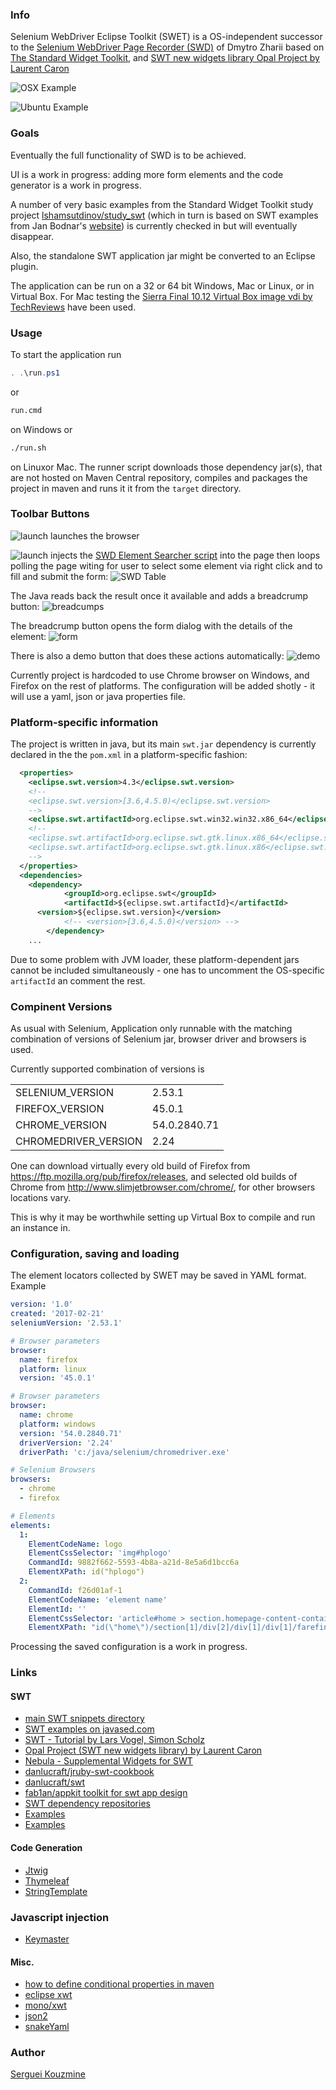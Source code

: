 ### Info

Selenium WebDriver Eclipse Toolkit (SWET) is a OS-independent successor to the
[Selenium WebDriver Page Recorder (SWD)](https://github.com/dzharii/swd-recorder) of
Dmytro Zharii based on [The Standard Widget Toolkit](https://www.eclipse.org/swt/), and [SWT new widgets library Opal Project by Laurent Caron](https://github.com/lcaron/opal)

![OSX Example](https://github.com/sergueik/selenium_java/blob/master/swd_recorder/screenshots/capture1.png)

![Ubuntu Example](https://github.com/sergueik/selenium_java/blob/master/swd_recorder/screenshots/capture2.png)
### Goals

Eventually the full functionality of SWD is to be achieved.

UI is a work in progress: adding more form elements and the code generator is a work in progress.

A number of very basic examples from the Standard Widget Toolkit study project
[lshamsutdinov/study_swt](https://github.com/lshamsutdinov/study_swt)
(which in turn is based on SWT examples from Jan Bodnar's [website](zetcode.com)) is currently checked in but will eventually disappear.

Also, the standalone SWT application jar might be converted to an Eclipse plugin.

The application can be run on a 32 or 64 bit Windows, Mac or Linux, or in Virtual Box.
For Mac testing the [Sierra Final 10.12 Virtual Box image vdi by TechReviews](https://techsviewer.com/install-macos-sierra-virtualbox-windows/)
have been used.

### Usage

To start the application run
```powershell
. .\run.ps1
```
or
```cmd
run.cmd
```
on Windows or
```bash
./run.sh
```
on Linuxor Mac. The runner script downloads those dependency jar(s), that are not hosted on Maven Central repository, compiles and packages the project in maven
and runs it it from the `target` directory.

### Toolbar Buttons

![launch](https://github.com/sergueik/selenium_java/blob/master/swd_recorder/src/main/resources/launch.png)
launches the browser

![launch](https://github.com/sergueik/selenium_java/blob/master/swd_recorder/src/main/resources/find.png)
injects the [SWD Element Searcher script](https://github.com/sergueik/selenium_java/blob/master/swd_recorder/src/main/resources/ElementSearch.js) into the page then
loops polling the page witing for user to select some element via right click and to fill and submit the form:
![SWD Table](https://github.com/sergueik/selenium_java/blob/master/swd_recorder/screenshots/swd_table.png)

The Java reads back the result once it available and adds a breadcrump button:
![breadcumps](https://github.com/sergueik/selenium_java/blob/master/swd_recorder/screenshots/breadcumps.png)

The breadcrump button opens the form dialog with the details of the element:
![form](https://github.com/sergueik/selenium_java/blob/master/swd_recorder/screenshots/form.png)

There is also a demo button that does these actions automatically:
![demo](https://github.com/sergueik/selenium_java/blob/master/swd_recorder/src/main/resources/demo.png)

Currently project is hardcoded to use Chrome browser on Windows, and Firefox on the rest of platforms.
The configuration will be added shotly - it will use a yaml, json or java properties file.

### Platform-specific information

The project is written in java, but its
main `swt.jar` dependency is currently declared in the the `pom.xml` in a platform-specific fashion:

```xml
  <properties>
    <eclipse.swt.version>4.3</eclipse.swt.version>
    <!--
    <eclipse.swt.version>[3.6,4.5.0)</eclipse.swt.version>
    -->
    <eclipse.swt.artifactId>org.eclipse.swt.win32.win32.x86_64</eclipse.swt.artifactId>
    <!--
    <eclipse.swt.artifactId>org.eclipse.swt.gtk.linux.x86_64</eclipse.swt.artifactId>
    <eclipse.swt.artifactId>org.eclipse.swt.gtk.linux.x86</eclipse.swt.artifactId>
    -->
  </properties>
  <dependencies>
    <dependency>
			<groupId>org.eclipse.swt</groupId>
			<artifactId>${eclipse.swt.artifactId}</artifactId>
      <version>${eclipse.swt.version}</version>
			<!-- <version>[3.6,4.5.0)</version> -->
		</dependency>
    ...
```
Due to some problem with JVM loader, these platform-dependent jars cannot be included simultaneously - one has to uncomment the OS-specific `artifactId` an comment the rest.

### Compinent Versions
As usual with Selenium, Application only runnable with the matching combination of versions of Selenium jar, browser driver and browsers is used.

Currently supported combination of versions is

|                      |              |
|----------------------|--------------|
| SELENIUM_VERSION     | 2.53.1       |
| FIREFOX_VERSION      | 45.0.1       |
| CHROME_VERSION       | 54.0.2840.71 |
| CHROMEDRIVER_VERSION | 2.24         |

One can download virtually every old build of Firefox from
https://ftp.mozilla.org/pub/firefox/releases, and selected old builds of Chrome from
http://www.slimjetbrowser.com/chrome/, for other browsers locations vary.

This is why it may be worthwhile setting up Virtual Box to compile and run an instance in.


### Configuration, saving and loading

The element locators collected by SWET may be saved in YAML format.
Example
```yaml
version: '1.0'
created: '2017-02-21'
seleniumVersion: '2.53.1'

# Browser parameters
browser:
  name: firefox
  platform: linux
  version: '45.0.1'

# Browser parameters
browser:
  name: chrome
  platform: windows
  version: '54.0.2840.71'
  driverVersion: '2.24'
  driverPath: 'c:/java/selenium/chromedriver.exe'

# Selenium Browsers
browsers:
  - chrome
  - firefox

# Elements
elements:
  1:
    ElementCodeName: logo
    ElementCssSelector: 'img#hplogo'
    CommandId: 9882f662-5593-4b8a-a21d-8e5a6d1bcc6a
    ElementXPath: id("hplogo")
  2:
    CommandId: f26d01af-1
    ElementCodeName: 'element name'
    ElementId: ''
    ElementCssSelector: 'article#home > section.homepage-content-container > div.homepage-parsys-container > div.farefinderwidget.parbase.section.specialofferswidget > div > farefinder-compact > div.section-wrapper > div.home-info.full-width > div > h3 > span.highlight'
    ElementXPath: "id(\"home\")/section[1]/div[2]/div[1]/div[1]/farefinder-compact[1]/div[1]/div[1]/div[1]/h3[1]/span[1]"
```
Processing the saved configuration is a work in progress.
### Links

#### SWT

  * [main SWT snippets directory](https://www.eclipse.org/swt/snippets/)
  * [SWT examples on javased.com](http://www.javased.com/?api=org.eclipse.swt.widgets.FileDialog)
  * [SWT - Tutorial by Lars Vogel, Simon Scholz](http://www.vogella.com/tutorials/SWT/article.html)
  * [Opal Project (SWT new widgets library) by Laurent Caron](https://github.com/lcaron/opal)
  * [Nebula - Supplemental Widgets for SWT](https://github.com/eclipse/nebula)
  * [danlucraft/jruby-swt-cookbook](https://github.com/danlucraft/jruby-swt-cookbook)
  * [danlucraft/swt](https://github.com/danlucraft/swt)
  * [fab1an/appkit toolkit for swt app design](https://github.com/fab1an/appkit)
  * [SWT dependency repositories](http://stackoverflow.com/questions/5096299/maven-project-swt-3-5-dependency-any-official-public-repo)
  * [Examples](http://www.java2s.com/Code/Java/SWT-JFace-Eclipse/CatalogSWT-JFace-Eclipse.htm)
  * [Examples](https://github.com/ReadyTalk/avian-swt-examples)

#### Code Generation

  * [Jtwig](http://jtwig.org/)
  * [Thymeleaf](http://www.thymeleaf.org/)
  * [StringTemplate](http://www.stringtemplate.org/)

### Javascript injection
  * [Keymaster](https://github.com/madrobby/keymaster)

#### Misc.

  * [how to define conditional properties in maven](http://stackoverflow.com/questions/14430122/how-to-define-conditional-properties-in-maven)
  * [eclipse xwt](https://wiki.eclipse.org/XWT_Documentation)
  * [mono/xwt](https://github.com/mono/xwt)
  * [json2](https://github.com/douglascrockford/JSON-js)
  * [snakeYaml](https://bitbucket.org/asomov/snakeyaml)

### Author
[Serguei Kouzmine](kouzmine_serguei@yahoo.com)

